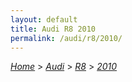 ```yaml
---
layout: default
title: Audi R8 2010
permalink: /audi/r8/2010/
---
```

[*Home*](/) > [*Audi*](/audi/) > [*R8*](/audi/r8/) > [*2010*](/audi/r8/2010/)

